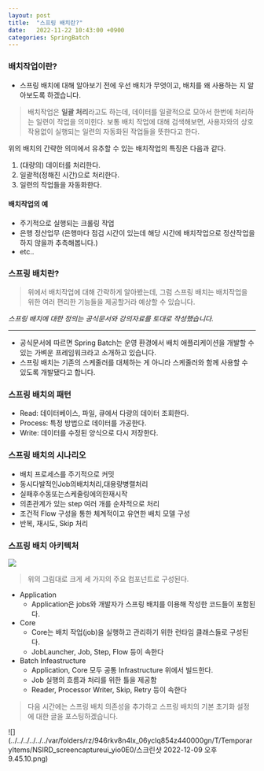 ```yaml
---
layout: post
title:  "스프링 배치란?"
date:   2022-11-22 10:43:00 +0900
categories: SpringBatch
---
```


### 배치작업이란?
- 스프링 배치에 대해 알아보기 전에 우선 배치가 무엇이고, 배치를 왜 사용하는 지 알아보도록 하겠습니다.

> 배치작업은 **일괄 처리**라고도 하는데, 데이터를 일괄적으로 모아서 한번에 처리하는 일련이 작업을 의미힌다. 보통 배치 작업에 대해 검색해보면, 사용자와의 상호작용없이 실행되는 일련의 자동화된 작업들을 뜻한다고 한다.

위의 배치의 간략한 의미에서 유추할 수 있는 배치작업의 특징은 다음과 같다.
1. (대량의) 데이터를 처리한다.
2. 일괄적(정해진 시간)으로 처리한다.
3. 일련의 작업들을 자동화한다.

#### 배치작업의 예
-  주기적으로 실행되는 크롤링 작업
-  은행 정산업무 (은행마다 점검 시간이 있는데 해당 시간에 배치작업으로 정산작업을 하지 않을까 추측해봅니다.)
-  etc..

### 스프링 배치란?
> 위에서 배치작업에 대해 간략하게 알아봤는데, 그럼 스프링 배치는 배치작업을 위한 여러 편리한 기능들을 제공할거라 예상할 수 있습니다.

_스프링 배치에 대한 정의는 공식문서와 강의자료를 토대로 작성했습니다._

<hr />

- 공식문서에 따르면 Spring Batch는 운영 환경에서 배치 애플리케이션을 개발할 수 있는 가벼운 프레임워크라고 소개하고 있습니다.
- 스프링 배치는 기존의 스케줄러를 대체하는 게 아니라 스케줄러와 함께 사용할 수 있도록 개발됐다고 합니다.

### 스프링 배치의 패턴
- Read: 데이터베이스, 파일, 큐에서 다량의 데이터 조회한다.
- Process: 특정 방법으로 데이터를 가공한다.
- Write: 데이터를 수정된 양식으로 다시 저장한다.

### 스프링 배치의 시나리오
- 배치 프로세스를 주기적으로 커밋
- 동시다발적인Job의배치처리,대용량병렬처리
- 실패후수동또는스케줄링에의한재시작
- 의존관계가 있는 step 여러 개를 순차적으로 처리
- 조건적 Flow 구성을 통한 체계적이고 유연한 배치 모델 구성
- 반복, 재시도, Skip 처리

### 스프링 배치 아키텍처
![](https://velog.velcdn.com/images/dlandif22/post/77b5405b-5939-4972-82a4-313a285f2368/image.png)

> 위의 그림대로 크게 세 가지의 주요 컴포넌트로 구성된다.

- Application
    - Application은 jobs와 개발자가 스프링 배치를 이용해 작성한 코드들이 포함된다.
- Core
    - Core는 배치 작업(job)을 실행하고 관리하기 위한 런타임 클래스들로 구성된다.
    - JobLauncher, Job, Step, Flow 등이 속한다
- Batch Infeastructure
    - Application, Core 모두 공통 Infrastructure 위에서 빌드한다.
    - Job 실행의 흐름과 처리를 위한 틀을 제공함
    - Reader, Processor Writer, Skip, Retry 등이 속한다


> 다음 시간에는 스프링 배치 의존성을 추가하고 스프링 배치의 기본 초기화 설정에 대한 글을 포스팅하겠습니다.

![](../../../../../../var/folders/rz/946rkv8n4lx_06yclq854z440000gn/T/TemporaryItems/NSIRD_screencaptureui_yio0E0/스크린샷 2022-12-09 오후 9.45.10.png)
